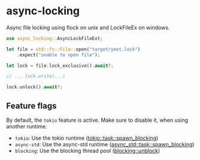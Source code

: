 # async-locking
Async file locking using flock on unix and LockFileEx on windows.

```rust
use async_locking::AsyncLockFileExt;

let file = std::fs::File::open("target/yeet.lock")
	.expect("unable to open file");

let lock = file.lock_exclusive().await?;

// ... lock.write(...)

lock.unlock().await?;
```


## Feature flags
By default, the `tokio` feature is active.
Make sure to disable it, when using another runtime.

- `tokio`: Use the tokio runtime ([tokio::task::spawn_blocking](https://docs.rs/tokio/latest/tokio/task/fn.spawn_blocking.html))
- `async-std`: Use the async-std runtime ([async_std::task::spawn_blocking](https://docs.rs/async-std/latest/async_std/task/fn.spawn_blocking.html))
- `blocking`: Use the blocking thread pool ([blocking::unblock](https://docs.rs/blocking/latest/blocking/fn.unblock.html))
